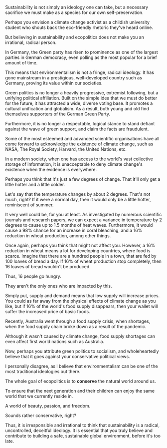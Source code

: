 Sustainability is not simply an ideology one can take, but a necessary sacrifice we must make as a species for our own self-preservation.

Perhaps you envision a climate change activist as a childish university student who shouts back the eco-friendly rhetoric they've heard online. 

But believing in sustainability and ecopolitics does not make you an irrational, radical person.

In Germany, the Green party has risen to prominence as one of the largest parties in German democracy, even polling as the most popular for a brief amount of time.

This means that environmentalism is not a fringe, radical ideology. It has gone mainstream in a prestigious, well-developed country such as Germany, proving its value within our societies. 

Green politics is no longer a heavily progressive, extremist following, but a unifying political affiliation. Built on the simple idea that we must do better for the future, it has attracted a wide, diverse voting base. It promotes a cultural unification and globalism. As a result, both young and old find themselves supporters of the German Green Party.

Furthermore, it is no longer a respectable, logical stance to stand defiant against the wave of green support, and claim the facts are fraudulent. 

Some of the most esteemed and advanced scientific organisations have all come forward to acknowledge the existence of climate change, such as NASA, The Royal Society, Harvard, the United Nations, etc.

In a modern society, when one has access to the world's vast collective storage of information, it is unacceptable to deny climate change's existence when the evidence is everywhere.

Perhaps you think that it's just a few degrees of change. That it'll only get a little hotter and a little colder.

Let's say that the temperature changes by about 2 degrees. That's not much, right? If it were a normal day, then it would only be a little hotter, reminiscent of summer. 

It very well could be, for you at least. As investigated by numerous scientific journals and research papers, we can expect a variance in temperature by 2 degrees to cause up to 1.5 months of heat waves. Furthermore, it would cause a 98% chance for an increase in coral bleaching, and a 16% reduction in wheat production, among other things.

Once again, perhaps you think that might not affect you. However, a 16% reduction in wheat means a lot for developing countries, where food is scarce. Imagine that there are a hundred people in a town, that are fed by 100 loaves of bread a day. If 16% of wheat production stop completely, then 16 loaves of bread wouldn't be produced.

Thus, 16 people go hungry.

They aren't the only ones who are impacted by this.

Simply put, supply and demand means that low supply will increase prices. You could as far away from the physical effects of climate change as you like, but if 16% of the world's food supply disappears, then your wallet will suffer the increased price of basic foods.

Recently, Australia went through a food supply crisis, when shortages, when the food supply chain broke down as a result of the pandemic.

Although it wasn't caused by climate change, food supply shortages can even affect first world nations such as Australia.

Now, perhaps you attribute green politics to socialism, and wholeheartedly believe that it goes against your conservative political views.

I personally disagree, as I believe that environmentalism can be one of the most traditional ideologies out there.

The whole goal of ecopolitics is to **conserve** the natural world around us. 

To ensure that the next generation and their children can enjoy the same world that we currently reside in. 

A world of beauty, passion, and freedom.

Sounds rather conservative, right?

Thus, it is irresponsible and irrational to think that sustainability is a radical, uncontrolled, deceitful ideology. It is essential that you truly believe and contribute to building a safe, sustainable global environment, before it's too late.